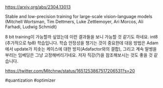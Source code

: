 https://arxiv.org/abs/2304.13013

Stable and low-precision training for large-scale vision-language models (Mitchell Wortsman, Tim Dettmers, Luke Zettlemoyer, Ari Morcos, Ali Farhadi, Ludwig Schmidt)

8 bit training이 가능할까 싶었는데 이런 결과들을 보니 가능할 것 같기도 하네요. int8 (추가적으로 fp8) 학습입니다. 학습 안정성을 챙기는 것이 중요한데 대응 방법은 Adam에서 update가 치솟는 케이스에 대한 방지(Adafactor와의 결합), 그리고 계속 말썽을 부리는 임베딩은 그냥 고정해버리기네요. 저자 직강(?)을 참조해보시는 것도 좋을 것 같습니다.

https://twitter.com/Mitchnw/status/1651253867517206531?s=20

#quantization #optimizer 